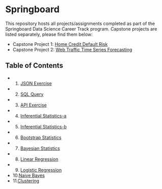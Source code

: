 # Springboard
This repository hosts all projects/assignments completed as part of the Springboard Data Science Career Track program. Capstone projects are listed separately, please find them below:
- Capstone Project 1: [Home Credit Default Risk]()
- Capstone Project 2: [Web Traffic Time Series Forecasting]()

## Table of Contents
- 1. [JSON Exercise](https://github.com/jyin82/Springboard/blob/master/Projects/1.%20JSON_exercise.ipynb)
- 2. [SQL Query](https://github.com/jyin82/Springboard/blob/master/Projects/2.%20SQL.sql)
- 3. [API Exercise](https://github.com/jyin82/Springboard/blob/master/Projects/3.%20API.ipynb)
- 4. [Inferential Statistics-a](https://github.com/jyin82/Springboard/blob/master/Projects/4.a.Inferential%20Statistics.ipynb)
- 5. [Inferential Statistics-b](https://github.com/jyin82/Springboard/blob/master/Projects/4.b.Inferential%20Statistics.ipynb)
- 6. [Bootstrap Statistics](https://github.com/jyin82/Springboard/blob/master/Projects/5.%20Bootstrap%20Statistics.ipynb)
- 7. [Bayesian Statistics](https://github.com/jyin82/Springboard/blob/master/Projects/6.%20Bayesian%20Statistics.ipynb)
- 8. [Linear Regression](https://github.com/jyin82/Springboard/blob/master/Projects/7.%20Linear%20Regression.ipynb)
- 9. [Logistic Regression](https://github.com/jyin82/Springboard/blob/master/Projects/8.%20Logistic%20Regression.ipynb)
- 10.[Naive Bayes](https://github.com/jyin82/Springboard/blob/master/Projects/9.%20Naive_Bayes.ipynb)
- 11.[Clustering](https://github.com/jyin82/Springboard/blob/master/Projects/10.Clustering.ipynb)
